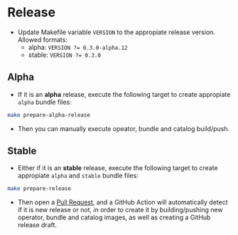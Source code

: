 # Release

* Update Makefile variable `VERSION` to the appropiate release version. Allowed formats:
  * alpha: `VERSION ?= 0.3.0-alpha.12`
  * stable: `VERSION ?= 0.3.0`

## Alpha
* If it is an **alpha** release, execute the following target to create appropiate `alpha` bundle files:
```bash
make prepare-alpha-release
```
* Then you can manually execute opeator, bundle and catalog build/push.

## Stable
* Either if it is an **stable** release, execute the following target to create appropiate `alpha` and `stable` bundle files:
```bash
make prepare-release
```
* Then open a [Pull Request](https://github.com/3scale-ops/prometheus-exporter-operator/pulls), and a GitHub Action will automatically detect if it is new release or not, in order to create it by building/pushing new operator, bundle and catalog images, as well as creating a GitHub release draft.
